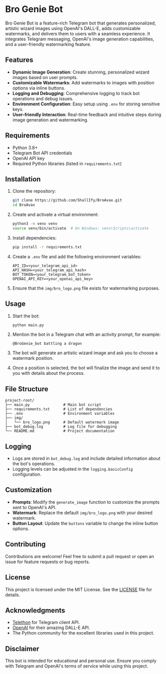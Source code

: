 # Bro Genie Bot

Bro Genie Bot is a feature-rich Telegram bot that generates personalized, artistic wizard images using OpenAI's DALL-E, adds customizable watermarks, and delivers them to users with a seamless experience. It integrates Telegram messaging, OpenAI's image generation capabilities, and a user-friendly watermarking feature.

## Features

- **Dynamic Image Generation**: Create stunning, personalized wizard images based on user prompts.
- **Customizable Watermarks**: Add watermarks to images with position options via inline buttons.
- **Logging and Debugging**: Comprehensive logging to track bot operations and debug issues.
- **Environment Configuration**: Easy setup using `.env` for storing sensitive keys.
- **User-friendly Interaction**: Real-time feedback and intuitive steps during image generation and watermarking.

## Requirements

- Python 3.8+
- Telegram Bot API credentials
- OpenAI API key
- Required Python libraries (listed in `requirements.txt`)

## Installation

1. Clone the repository:
   ```bash
   git clone https://github.com/ShallIfy/BroAvax.git
   cd BroAvax
   ```

2. Create and activate a virtual environment:
   ```bash
   python3 -m venv venv
   source venv/bin/activate  # On Windows: venv\Scripts\activate
   ```

3. Install dependencies:
   ```bash
   pip install -r requirements.txt
   ```

4. Create a `.env` file and add the following environment variables:
   ```env
   API_ID=<your_telegram_api_id>
   API_HASH=<your_telegram_api_hash>
   BOT_TOKEN=<your_telegram_bot_token>
   OPENAI_API_KEY=<your_openai_api_key>
   ```

5. Ensure that the `img/bro_logo.png` file exists for watermarking purposes.

## Usage

1. Start the bot:
   ```bash
   python main.py
   ```

2. Mention the bot in a Telegram chat with an activity prompt, for example:
   ```
   @BroGenie_bot battling a dragon
   ```

3. The bot will generate an artistic wizard image and ask you to choose a watermark position.

4. Once a position is selected, the bot will finalize the image and send it to you with details about the process.

## File Structure

```
project-root/
├── main.py               # Main bot script
├── requirements.txt      # List of dependencies
├── .env                  # Environment variables
├── img/
│   └── bro_logo.png      # Default watermark image
├── bot_debug.log         # Log file for debugging
└── README.md             # Project documentation
```

## Logging

- Logs are stored in `bot_debug.log` and include detailed information about the bot's operations.
- Logging levels can be adjusted in the `logging.basicConfig` configuration.

## Customization

- **Prompts**: Modify the `generate_image` function to customize the prompts sent to OpenAI's API.
- **Watermark**: Replace the default `img/bro_logo.png` with your desired watermark.
- **Button Layout**: Update the `buttons` variable to change the inline button options.

## Contributing

Contributions are welcome! Feel free to submit a pull request or open an issue for feature requests or bug reports.

## License

This project is licensed under the MIT License. See the [LICENSE](LICENSE) file for details.

## Acknowledgments

- [Telethon](https://docs.telethon.dev/) for Telegram client API.
- [OpenAI](https://openai.com/) for their amazing DALL-E API.
- The Python community for the excellent libraries used in this project.

## Disclaimer

This bot is intended for educational and personal use. Ensure you comply with Telegram and OpenAI's terms of service while using this project.
